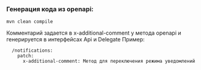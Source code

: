 ### Генерация кода из openapi:
```commandline
mvn clean compile
```
Комментарий задается в x-additional-comment у метода openapi и генерируется в интерфейсах Api и Delegate
Пример:
```
  /notifications:
    patch:
      x-additional-comment: Метод для переключения режима уведомлений
```
